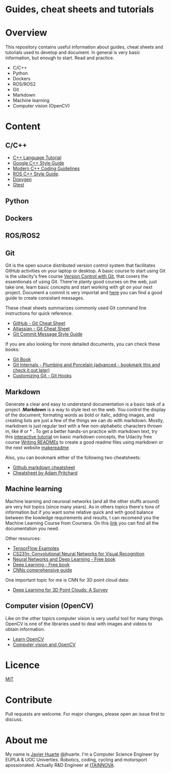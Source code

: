 # Guides, cheat sheets and tutorials

# Overview
This repository contains useful information about guides, cheat sheets and tutorials used to develop and document. In general is very basic information, but enough to start. Read and practice.

* C/C++
* Python
* Dockers
* ROS/ROS2
* Git
* Markdown
* Machine learning
* Computer vision (OpenCV)

# Content

## C/C++

* [C++ Language Tutorial](http://www.cplusplus.com/doc/)
* [Google C++ Style Guide](https://google.github.io/styleguide/cppguide.html)
* [Modern C++ Coding Guidelines](https://github.com/Microsoft/AirSim/blob/master/docs/coding_guidelines.md)
* [ROS C++ Style Guide](http://wiki.ros.org/CppStyleGuide).
* [Doxygen](https://www.doxygen.nl/)
* [Gtest](http://wiki.ros.org/gtest)

## Python

## Dockers

## ROS/ROS2

## Git
Git is the open source distributed version control system that facilitates GitHub activities on your laptop or desktop. A basic course to start using Git is the udacity's free course [Version Control with Git](https://www.udacity.com/course/version-control-with-git--ud123), that covers the essentionals of using Git. There're planty good courses on the web, just take one, learn basic concepts and start working with git on your next project. Document a commit is very importat and [here](https://udacity.github.io/git-styleguide/) you can find a good guide to create consistant messages.

These cheat sheets summarizes commonly used Git command line instructions for quick reference.

* [GitHub - Git Cheat Sheet](https://training.github.com/downloads/github-git-cheat-sheet.pdf)
* [Altassian - Git Cheat Sheet](https://www.atlassian.com/dam/jcr:e7e22f25-bba2-4ef1-a197-53f46b6df4a5/SWTM-2088_Atlassian-Git-Cheatsheet.pdf)
* [Git Commit Message Style Guide](https://udacity.github.io/git-styleguide/)

If you are also looking for more detailed documents, you can check these books:

* [Git Book](https://git-scm.com/book/en/v2/Customizing-Git-Git-Configuration)
* [Git Internals - Plumbing and Porcelain (advanced - bookmark this and check it out later)](https://git-scm.com/book/en/v2/Git-Internals-Plumbing-and-Porcelain)
* [Customizing Git - Git Hooks](https://git-scm.com/book/en/v2/Customizing-Git-Git-Hooks)

## Markdown
Generate a clear and easy to understand documentation is a basic task of a project. _**Markdown**_ is a way to style text on the web. You control the display of the document; formating words as bold or italic, adding images, and creating lists are just a few of the things we can do with markdown. Mostly, markdown is just regular text with a few non-alphabetic characters thrown in, like # or * . To get a better hands-on practice with markdown text, try this [interactive tutorial](https://commonmark.org/help/tutorial/) on basic markdown concepts, the Udacity free course [Writing READMEs](https://www.udacity.com/course/writing-readmes--ud777) to create a good readme files using markdown or the next website [makereadme](https://www.makeareadme.com/)

Also, you can bookmark either of the following two cheatsheets:
* [Github markdown cheatsheet](https://guides.github.com/pdfs/markdown-cheatsheet-online.pdf)
* [Cheatsheet by Adam Pritchard](https://github.com/adam-p/markdown-here/wiki/Markdown-Cheatsheet)

## Machine learning
Machine learning and neuronal networks (and all the other stuffs around) are very hot topics (since many years). As in others topics there's tons of information but if you want some relative quick and with good balance between the kowledge requirements and results, I can recomend you the Machine Learning Course from Coursera. On this [link](https://github.com/vkosuri/CourseraMachineLearning) you can find all the documentation you need.

Other resources:
* [TensorFlow Examples](https://github.com/aymericdamien/TensorFlow-Examples)
* [CS231n: Convolutional Neural Networks for Visual Recognition](https://cs231n.github.io/)
* [Neural Networks and Deep Learning - Free book](http://neuralnetworksanddeeplearning.com/)
* [Deep Learning - Free book](https://www.deeplearningbook.org/) 
* [CNNs comprehensive guide](https://towardsdatascience.com/a-comprehensive-guide-to-convolutional-neural-networks-the-eli5-way-3bd2b1164a53)

One important topic for me is CNN for 3D point cloud data:
* [Deep Learning for 3D Point Clouds: A Survey](https://github.com/QingyongHu/SoTA-Point-Cloud)
 
## Computer vision (OpenCV)
Like on the other topics computer vision is very useful tool for many things. OpenCV is one of the libraries used to deal with images and videos to obtain information.

* [Learn OpenCV](https://learnopencv.com/)
* [Computer vision and OoenCV](https://www.pyimagesearch.com/)

# Licence
[MIT](https://choosealicense.com/licenses/mit/)

# Contribute
Pull requests are welcome. For major changes, please open an issue first to discuss.

# About me
My name is [Javier Huarte](https://github.com/jhuarte) @jhuarte. I'm a Computer Science Engineer by EUPLA & UOC Univerties. Robotics, coding, cycling and motorsport apossionated. Actually R&D Engineer at [ITAINNOVA](www.itainnova.es).
